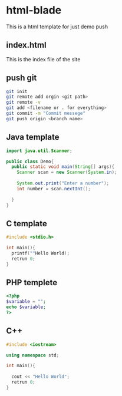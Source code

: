 # html-blade
This is a html template for just demo push

## index.html
This is the index file of the site

## push git

```bash
git init
git remote add orgin <git path>
git remote -v
git add <filename or . for everything>
git commit -m "Commit messege"
git push origin <branch name>
```
## Java template

```java
import java.util.Scanner;

public class Demo{
  public static void main(String[] args){
    Scanner scan = new Scanner(System.in);
    
    System.out.print("Enter a number");
    int number = scan.nextInt();
  
  }
}
```

## C template


```c
#include <stdio.h>

int main(){
  printf(""Hello World);
  retrun 0;
}
```

## PHP templete

```php
<?php
$variable = "";
echo $variable;
?>
```

## C++

```cpp
#include <iostream>

using namespace std;

int main(){
  
  cout << "Hello World";
  retrun 0;
}
